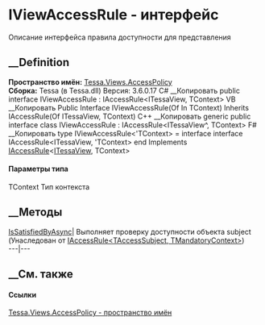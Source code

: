 # IViewAccessRule<TContext> \- интерфейс
Описание интерфейса правила доступности для представления
## __Definition
 **Пространство имён:**
[Tessa.Views.AccessPolicy](N_Tessa_Views_AccessPolicy.htm)  
 **Сборка:** Tessa (в Tessa.dll) Версия: 3.6.0.17
C# __Копировать
     public interface IViewAccessRule<in TContext> : IAccessRule<ITessaView, TContext>
VB __Копировать
     Public Interface IViewAccessRule(Of In TContext)
    	Inherits IAccessRule(Of ITessaView, TContext)
C++ __Копировать
    generic<typename TContext>
    public interface class IViewAccessRule : IAccessRule<ITessaView^, TContext>
F# __Копировать
     type IViewAccessRule<'TContext> = 
        interface
            interface IAccessRule<ITessaView, 'TContext>
        end
Implements
    [IAccessRule](T_Tessa_Views_AccessPolicy_IAccessRule_2.htm)<[ITessaView](T_Tessa_Views_ITessaView.htm), TContext>
#### Параметры типа
TContext
     Тип контекста 
## __Методы
[IsSatisfiedByAsync](M_Tessa_Views_AccessPolicy_IAccessRule_2_IsSatisfiedByAsync.htm)|
Выполняет проверку доступности объекта subject  
(Унаследован от [IAccessRule<TAccessSubject,
TMandatoryContext>](T_Tessa_Views_AccessPolicy_IAccessRule_2.htm))  
---|---  
##  __См. также
#### Ссылки
[Tessa.Views.AccessPolicy - пространство имён](N_Tessa_Views_AccessPolicy.htm)
